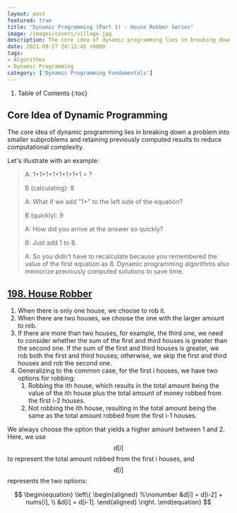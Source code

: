 ```yaml
---
layout: post
featured: true
title: "Dynamic Programming (Part 1) - House Robber Series"
image: /images/covers/village.jpg
description: The core idea of dynamic programming lies in breaking down a problem into smaller subproblems and retaining previously computed results to reduce computational complexity.
date: 2021-09-27 20:12:45 +0800
tags:
- Algorithms
- Dynamic Programming
category: ['Dynamic Programming Fundamentals']
---
```


1. Table of Contents
{:toc}

## Core Idea of Dynamic Programming
The core idea of dynamic programming lies in breaking down a problem into smaller subproblems and retaining previously computed results to reduce computational complexity.

Let's illustrate with an example:

> A: 1+1+1+1+1+1+1+1 = ? 
> 
> B (calculating): 8 
> 
> A: What if we add "1+" to the left side of the equation? 
> 
> B (quickly): 9 
> 
> A: How did you arrive at the answer so quickly? 
> 
> B: Just add 1 to 8. 
> 
> A: So you didn't have to recalculate because you remembered the value of the first equation as 8. Dynamic programming algorithms also memorize previously computed solutions to save time.

## [198. House Robber](https://leetcode.com/problems/house-robber/)

1. When there is only one house, we choose to rob it.
2. When there are two houses, we choose the one with the larger amount to rob.
3. If there are more than two houses, for example, the third one, we need to consider whether the sum of the first and third houses is greater than the second one. If the sum of the first and third houses is greater, we rob both the first and third houses; otherwise, we skip the first and third houses and rob the second one.
4. Generalizing to the common case, for the first i houses, we have two options for robbing:
   1. Robbing the ith house, which results in the total amount being the value of the ith house plus the total amount of money robbed from the first i-2 houses.
   2. Not robbing the ith house, resulting in the total amount being the same as the total amount robbed from the first i-1 houses.

We always choose the option that yields a higher amount between 1 and 2. Here, we use $$d[i]$$ to represent the total amount robbed from the first i houses, and $$d[i]$$ represents the two options:

$$
\begin{equation}
\left\{
\begin{aligned}
%\nonumber
&d[i] = d[i-2] + nums[i], \\
&d[i] = d[i-1].
\end{aligned}
\right.
\end{equation}
$$